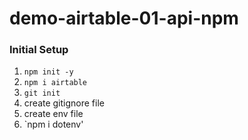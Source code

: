 # demo-airtable-01-api-npm



### Initial Setup
1. `npm init -y`
1. `npm i airtable`
1. `git init`
1. create gitignore file
1. create env file
1. `npm i dotenv'
